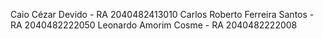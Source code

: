 Caio Cézar Devido - RA 2040482413010 
Carlos Roberto Ferreira Santos - RA 2040482222050 
Leonardo Amorim Cosme - RA 2040482222008